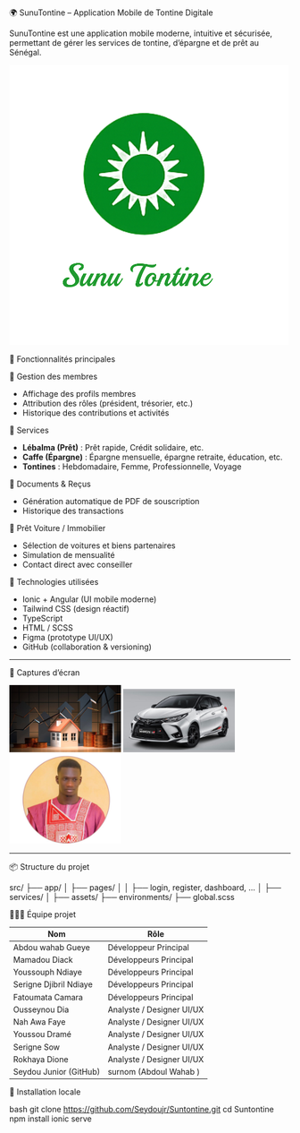  🌍 SunuTontine – Application Mobile de Tontine Digitale

SunuTontine est une application mobile moderne, intuitive et sécurisée, permettant de gérer les services de tontine, d’épargne et de prêt au Sénégal.

![SunuTontine](src/assets/logo.png)

 🚀 Fonctionnalités principales

👥 Gestion des membres
- Affichage des profils membres
- Attribution des rôles (président, trésorier, etc.)
- Historique des contributions et activités

 💼 Services
- **Lébalma (Prêt)** : Prêt rapide, Crédit solidaire, etc.
- **Caffe (Épargne)** : Épargne mensuelle, épargne retraite, éducation, etc.
- **Tontines** : Hebdomadaire, Femme, Professionnelle, Voyage

 📄 Documents & Reçus
- Génération automatique de PDF de souscription
- Historique des transactions

 📍 Prêt Voiture / Immobilier
- Sélection de voitures et biens partenaires
- Simulation de mensualité
- Contact direct avec conseiller



 🧩 Technologies utilisées

- Ionic + Angular (UI mobile moderne)
- Tailwind CSS (design réactif)
- TypeScript
- HTML / SCSS
- Figma (prototype UI/UX)
- GitHub (collaboration & versioning)

---

 📱 Captures d’écran

<img src="src/assets/img/immobilier-banner.jpg" width="200" /> <img src="src/assets/voitures/yaris.jpg" width="200" /> <img src="src/assets/members/fatou.jpg" width="200" />

---

 📦 Structure du projet

src/
├── app/
│ ├── pages/
│ │ ├── login, register, dashboard, ...
│ ├── services/
│ ├── assets/
├── environments/
├── global.scss

 👨🏾‍💻 Équipe projet

| Nom                      | Rôle                     |
|--------------------------|--------------------------|
| Abdou wahab Gueye        | Développeur Principal    |
Mamadou Diack              | Développeurs Principal   |
Youssouph Ndiaye           | Développeurs Principal   |
Serigne Djibril Ndiaye     | Développeurs Principal    |
Fatoumata Camara           | Développeurs Principal    |
Ousseynou Dia              | Analyste / Designer UI/UX|
| Nah Awa Faye             | Analyste / Designer UI/UX|
Youssou Dramé              | Analyste / Designer UI/UX|
Serigne Sow                | Analyste / Designer UI/UX|
Rokhaya Dione              | Analyste / Designer UI/UX|
| Seydou Junior (GitHub)   |  surnom (Abdoul Wahab )       |

 💾 Installation locale

bash
git clone https://github.com/Seydoujr/Suntontine.git
cd Suntontine
npm install
ionic serve


